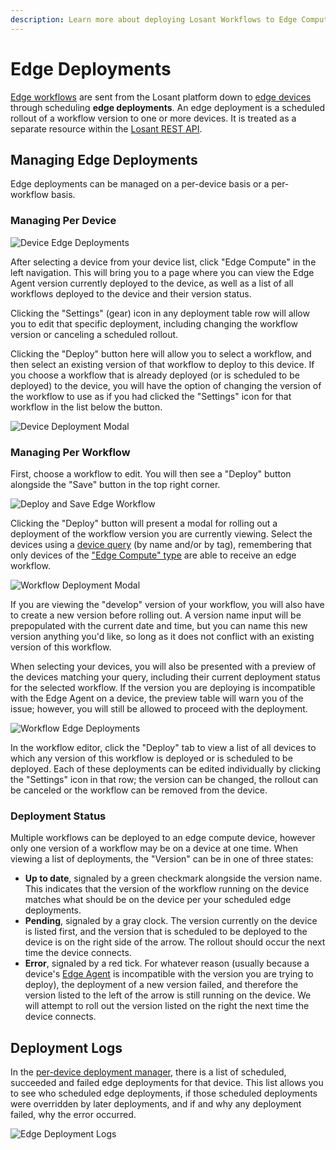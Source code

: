 ```yaml
---
description: Learn more about deploying Losant Workflows to Edge Compute Devices.
---
```


# Edge Deployments

[Edge workflows](/workflows/edge-workflows/) are sent from the Losant platform down to [edge devices](/devices/edge-compute/) through scheduling **edge deployments**. An edge deployment is a scheduled rollout of a workflow version to one or more devices. It is treated as a separate resource within the [Losant REST API](/rest-api/edge-deployments/).

## Managing Edge Deployments

Edge deployments can be managed on a per-device basis or a per-workflow basis.

### Managing Per Device

![Device Edge Deployments](/images/edge-compute/device-edge-deployments.png "Device Edge Deployments")

After selecting a device from your device list, click "Edge Compute" in the left navigation. This will bring you to a page where you can view the Edge Agent version currently deployed to the device, as well as a list of all workflows deployed to the device and their version status.

Clicking the "Settings" (gear) icon in any deployment table row will allow you to edit that specific deployment, including changing the workflow version or canceling a scheduled rollout.

Clicking the "Deploy" button here will allow you to select a workflow, and then select an existing version of that workflow to deploy to this device. If you choose a workflow that is already deployed (or is scheduled to be deployed) to the device, you will have the option of changing the version of the workflow to use as if you had clicked the "Settings" icon for that workflow in the list below the button.

![Device Deployment Modal](/images/edge-compute/device-deployment-modal.png "Device Deployment Modal")

### Managing Per Workflow

First, choose a workflow to edit. You will then see a "Deploy" button alongside the "Save" button in the top right corner.

![Deploy and Save Edge Workflow](/images/workflows/workflow-edge-save-deploy.png "Deploy and Save Edge Workflow")

Clicking the "Deploy" button will present a modal for rolling out a deployment of the workflow version you are currently viewing. Select the devices using a [device query](/devices/device-queries/) (by name and/or by tag), remembering that only devices of the ["Edge Compute" type](/devices/overview/#device-type) are able to receive an edge workflow.

![Workflow Deployment Modal](/images/edge-compute/workflow-deployment-modal.png "Workflow Deployment Modal")

If you are viewing the "develop" version of your workflow, you will also have to create a new version before rolling out. A version name input will be prepopulated with the current date and time, but you can name this new version anything you'd like, so long as it does not conflict with an existing version of this workflow.

When selecting your devices, you will also be presented with a preview of the devices matching your query, including their current deployment status for the selected workflow. If the version you are deploying is incompatible with the Edge Agent on a device, the preview table will warn you of the issue; however, you will still be allowed to proceed with the deployment.

![Workflow Edge Deployments](/images/edge-compute/workflow-edge-deployments.png "Workflow Edge Deployments")

In the workflow editor, click the "Deploy" tab to view a list of all devices to which any version of this workflow is deployed or is scheduled to be deployed. Each of these deployments can be edited individually by clicking the "Settings" icon in that row; the version can be changed, the rollout can be canceled or the workflow can be removed from the device.

### Deployment Status

Multiple workflows can be deployed to an edge compute device, however only one version of a workflow may be on a device at one time. When viewing a list of deployments, the "Version" can be in one of three states:

* **Up to date**, signaled by a green checkmark alongside the version name. This indicates that the version of the workflow running on the device matches what should be on the device per your scheduled edge deployments.
* **Pending**, signaled by a gray clock. The version currently on the device is listed first, and the version that is scheduled to be deployed to the device is on the right side of the arrow. The rollout should occur the next time the device connects.
* **Error**, signaled by a red tick. For whatever reason (usually because a device's [Edge Agent](/edge-compute/edge-agent-installation/) is incompatible with the version you are trying to deploy), the deployment of a new version failed, and therefore the version listed to the left of the arrow is still running on the device. We will attempt to roll out the version listed on the right the next time the device connects.

## Deployment Logs

In the [per-device deployment manager](#managing-per-device), there is a list of scheduled, succeeded and failed edge deployments for that device. This list allows you to see who scheduled edge deployments, if those scheduled deployments were overridden by later deployments, and if and why any deployment failed, why the error occurred.

![Edge Deployment Logs](/images/edge-compute/edge-deployment-logs.png "Edge Deployment Logs")
